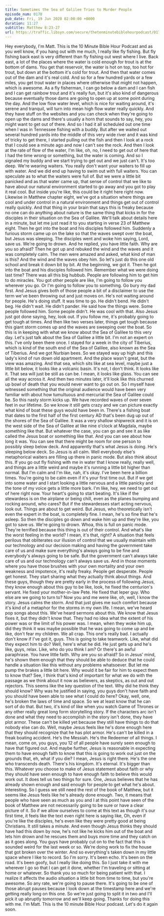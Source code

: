 ```yaml
---
title: Sometimes the Sea of Galilee Tries to Murder People
episode_num: 0170
pub_date: Fri, 19 Jun 2020 02:00:00 +0000
duration: 11:27
subtitle: Matthew 8:23-27
url: https://traffic.libsyn.com/secure/thetenminutebiblehourpodcast/0170_-_Sometimes_the_Sea_of_Galilee_Tries_to_Murder_People.mp3
---
```


 Hey everybody, I'm Matt. This is the 10 Minute Bible Hour Podcast and as you well know, if you hang out with me much, I really like fly fishing. But fly fishing back east is very different than fly fishing out west where I live. Back east, a lot of the places where the water is cold enough for trout is at the bottom of dams. You get that reservoir, the water is hot on top, too hot for trout, but down at the bottom it's cold for trout. And then that water comes out of the dam and it's real cold. And so for a few hundred yards or a few miles, you get trout water in places where otherwise that might not happen, which is awesome. As a fly fisherman, I can go below a dam and I can fish and I can get rainbow trout and it's really fun, but it's also kind of dangerous because eventually those dams are going to open up at some point during the day. And the low flow water level, which is nice for waiting around, it's serene and tranquil, will turn into mean high flow water really quickly. And they have stuff on the websites and you can check when they're going to open up the dams and there's usually a horn that sounds to say, hey, you might want to get out of there. And so I had it all scheduled out one time when I was in Tennessee fishing with a buddy. But after we waited out several hundred yards into the middle of this very wide river and it was kind of tricky to get there, I started pulling out the fish and then I look at a rock that I could see a minute ago and now I can't see the rock. And then I look at the rate of flow of the water, I'm like, oh, no, I need to get out of here that I had the time wrong or something, but the water is coming. And so I signaled my buddy and we start trying to get out and we just can't. It's too deep. We're wearing waiters. You really don't want your waiters to fill up with water. And we did end up having to swim out with full waiters. You can speculate as to what the waiters were full of. But we were a little bit panicked and as that water came up, that sense of control that we like to have about our natural environment started to go away and you got to play it real cool. But inside you're like, this could be it right here right now. Likewise in Matthew chapter eight, we've got a situation where things are cool and under control in a natural environment and things get out of control really quickly. And that thing in your brain that says this is freaky because no one can do anything about nature is the same thing that kicks in for the disciples in their situation on the Sea of Galilee. We'll talk about details here in a minute, but let me just read it to you starting in verse 23 of Matthew eight. Then he got into the boat and his disciples followed him. Suddenly a furious storm came up on the lake so that the waves swept over the boat, but Jesus was sleeping. The disciples went and woke him saying, Lord, save us. We're going to drown. And he replied, you have little faith. Why are you so afraid? Then he got up and rebuked the wind and the waves and it was completely calm. The men were amazed and asked, what kind of man is this? And the wind and the waves obey him. So let's just do this one old school and break it down bit by bit. At the beginning, we got it. Then he got into the boat and his disciples followed him. Remember what we were doing last time? There was all this big hubbub. People are following him to get him to do miracles. You got other people are like, I'm going to follow you wherever you go. Or I'm going to follow you to something. Go bury my dad first. And Jesus gives both of those people a bit of a disclaimer to use the term we've been throwing out and just moves on. He's not waiting around for people. He's doing stuff. It was time to go. He didn't bend. He didn't beg. He didn't wait. He didn't pander. He said how the things were. Some people followed him. Some people didn't. He was cool with that. Also Jesus just got done saying, hey, look out. If you follow me, it's probably going to get tough at times. And then like two verses later, things get tough because this giant storm comes up and the waves are sweeping over the boat. So this is in keeping with what we know about the Sea of Galilee to this very day. Let's just talk about the Sea of Galilee a little bit. I'm not an expert on this. I've only been there once. I stayed for a week in the city of Tiberius, which is kind of the south end of the Sea of Galilee, also known as the Sea of Tiberius. And we got Nurbian bees. So we stayed way up high and this lady's kind of run down old apartment. And the place wasn't great, but the view was amazing. And that sea, which sits like at sea level, maybe just a little bit below, it looks like a volcanic basin. It's not, I don't think. It looks like it. That sea will just be still as can be. I mean, it looks like glass. You can see all the way across it. And then two minutes later, it'll look like this churned up bowl of death that you would never want to go out on. So I myself have witnessed something that the original audience would have been very familiar with about how tumultuous and mercurial the Sea of Galilee could be. So this nasty storm kicks up. We have recorded waves of over seven feet in our lifetime. So we know it still gets crazy and we can picture exactly what kind of boat these guys would have been in. There's a fishing boat that dates to the first half of the first century AD that's been dug up out of the shores of the Sea of Galilee. It was a very shallow shipwreck and it is on the west side of the Sea of Galilee at like nine o'clock at Magdala, maybe something like that. But whatever the case, you can go and see it as like called the Jesus boat or something like that. And you can see about how long it was. You can see that there might be room for one person to possibly sleep below deck. And apparently that's what Jesus is doing. He's sleeping below deck. So Jesus is all calm. Well everybody else's metaphorical waiters are filling up there in panic mode. But also think about this. If you go out fly fishing with me in water that I know really, really well, and things are a little weird and maybe it's running a little bit higher than normal. But I'm calm and I'm like, nah, it's okay. I've been here a billion times. You're going to be calm even if it's your first time out. But if we get into some water and I start looking a little nervous and a little panicky and the tone of my voice gets a little more bark. I'm like, hey, we need to get out of here right now. Your heart's going to start beating. It's like if the stewardess is on the airplane or being chill, even as the planes bumping and rocking around, who cares? But if the stewardesses start acting nervous, look out. Things are about to get weird. But Jesus, who theoretically isn't even the expert in the boat, is completely fine. I mean, he's so fine that he's asleep. So then the disciples go down and wake him up and they're like, you got to save us. We're going to drown. Whoa, this is full on panic mode. They're terrified because this thing is out of their control. And what's like the worst feeling in the world? I mean, it's that, right? A situation that feels perilous that obliterates our illusion of control that we usually maintain with our technology and our decision making and having the government take care of us and make sure everything's always going to be fine and everybody's always going to be safe. But the government can't always take care of us and our technology can't always save us. And in those moments where you have those brushes with your own mortality and your own weakness and impotence, it's really freaky. People get desperate. People get honest. They start sharing what they actually think about things. And these guys, though they are pretty early in the process of following Jesus, they know enough about this guy to be like, look, he fixed the centurion's servant. He fixed your mother-in-law Pete. He fixed that leper guy. Who else are we going to turn to? Now you and me were like, oh, well, I know the story. Jesus calms the storm. And that just gives me such comfort because it's kind of a metaphor for the storms in my own life. I mean, we've heard pop songs about this. We've heard sermons about this. We know that Jesus fixes it, but they didn't know that. They had no idea what the extent of his power was or the limit of his power was. I mean, when they woke him up, did they think it was maybe possible that he was going to come up and be like, don't fear my children. We all crap. This one's really bad. I actually don't know if I've got it, guys. This is going to take teamwork. Like, what did they expect him to do? Well, here's what he did. He just gets up and he's like, guys, relax. Like, who do you think I am? Or there's an awful paraphrase. You have little faith. Why are you so afraid? So in Jesus' mind, he's shown them enough that they should be able to deduce that he could handle a situation like this without any problems whatsoever. But let me pump the brakes a little bit here. Why would it be fair for him to expect them to know that? See, I think that's kind of important for what we do with the passage as we think about it now as believers, as skeptics, as out and out rejectors. This seems like the key question of the text. Why did he think they should know? Why was he justified in saying, you guys don't have faith and you should have been able to see what I could do here? Okay, well, one, he's broken the laws of time and space. So we at least know that he can sort of do that. But two, it's kind of like when you watch Game of Thrones or any other really great long form storytelling story. If the characters arc isn't done and what they need to accomplish in the story isn't done, they have plot armor. These can't be killed yet because they still have things to do that nobody else can do. Well, maybe Jesus feels like he's done enough here that they should recognize that he has plot armor. He's can't be killed in a freak boating accident. He's the Messiah. He's the Redeemer of all things. I mean, come on, you guys, you 12 of all people have surely seen enough to have that figured out. And maybe further, Jesus is reasonable in expecting them to have enough faith to know that this is going to work out just on the grounds that, eh, what if you die? I mean, Jesus is right there. He's the one who transcends death. There's his kingdom. It's eternal. It's bigger than this. Whatever you choose to make of Jesus statement about faith or why they should have seen enough to have enough faith to believe this would work out. It does tell us two things for sure. One, Jesus believes that he has already shown enough and said enough for people to get what he's about. Interesting. So I guess we still need the rest of the book of Matthew, but it seems like Jesus feels like he's already done enough. Two, it means that people who have seen as much as you and I at this point have seen of the book of Matthew are not necessarily going to be sure or have a clear picture of it. So if we allow ourselves to come at this text as though it's our first time, it feels like the text even right here is saying like, Oh, even if you're like the disciples, he's even like they were pretty good at being Christians. It still takes a minute. And even though Jesus thinks they should have had this down by now, he's not like he kicks him out of the boat and lets him drown and he rescues them and buys more time and they catch on as it goes along. You guys have probably cut on to the fact that this is sounded weird for the last week or so. We're doing work to fix the house that got broken over the winter. And so everything's taken down in my little space where I like to record. So I'm sorry. It's been echo. It's been on the road. It's been goofy, but I really like doing this. So I just take it with me wherever I go so that I can get it done, whether I'm traveling or sitting at home or whatever. So thank you so much for being patient with that. I realize it affects the audio situation a little bit from time to time, but you're awesome. So any rate, we're going to pause there. It's going to be one of those abrupt pauses because I look down at the timestamp here and we're getting really long on this one. So we're just going to split it in two and I'll pick it up abruptly tomorrow and we'll keep going. Thanks for doing this with me. I'm Matt. This is the 10 minute Bible Hour podcast. Let's do it again soon.